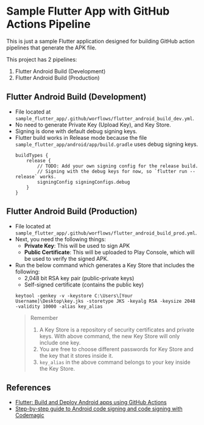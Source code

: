 # Sample Flutter App with GitHub Actions Pipeline
This is just a sample Flutter application designed for building GitHub action pipelines that generate the APK file.

This project has 2 pipelines:
1. Flutter Android Build (Development)
2. Flutter Android Build (Production)


## Flutter Android Build (Development)
- File located at `sample_flutter_app/.github/worflows/flutter_android_build_dev.yml`.
- No need to generate Private Key (Upload Key), and Key Store. 
- Signing is done with default debug signing keys.
- Flutter build works in Release mode because the file `sample_flutter_app/android/app/build.gradle` uses debug signing keys.
    ```
    buildTypes {
        release {
            // TODO: Add your own signing config for the release build.
            // Signing with the debug keys for now, so `flutter run --release` works.
            signingConfig signingConfigs.debug
        }
    }
    ```

## Flutter Android Build (Production)
- File located at `sample_flutter_app/.github/worflows/flutter_android_build_prod.yml`.
- Next, you need the following things:
    - **Private Key**: This will be used to sign APK
    - **Public Certificate**: This will be uploaded to Play Console, which will be used to verify the signed APK.
- Run the below command which generates a Key Store that includes the following:
    - 2,048 bit RSA key pair (public-private keys)
    - Self-signed certificate (contains the public key)
    ```
    keytool -genkey -v -keystore C:\Users\[Your Username]\Desktop\key.jks -storetype JKS -keyalg RSA -keysize 2048 -validity 10000 -alias key_alias
    ```
    > Remember
    > 1. A Key Store is a repository of security certificates and private keys. With above command, the new Key Store will only include one key. 
    > 2. You are free to choose different passwords for Key Store and the key that it stores inside it.
    > 3. `key_alias` in the above command belongs to your key inside the Key Store.

## References
- [Flutter: Build and Deploy Android apps using GitHub Actions](https://tbrgroup.software/flutter-build-and-deploy-android-apps-using-github-actions/)
- [Step-by-step guide to Android code signing and code signing with Codemagic](https://blog.codemagic.io/the-simple-guide-to-android-code-signing/)